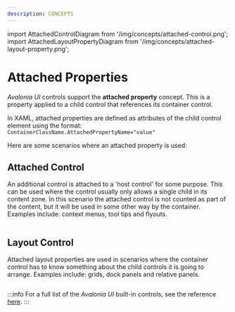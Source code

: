 ```yaml
---
description: CONCEPTS
---
```


import AttachedControlDiagram from '/img/concepts/attached-control.png';
import AttachedLayoutPropertyDiagram from '/img/concepts/attached-layout-property.png';

# Attached Properties

_Avalonia UI_ controls support the **attached property** concept. This is a property applied to a child control that references its container control.

In XAML, attached properties are defined as attributes of the child control element using the format: `ContainerClassName.AttachedPropertyName="value"`

Here are some scenarios where an attached property is used:

## Attached Control

An additional control is attached to a 'host control' for some purpose. This can be used where the control usually only allows a single child in its content zone. In this scenario the attached control is not counted as part of the content, but it will be used in some other way by the container. Examples include: context menus, tool tips and flyouts. 

<img src={AttachedControlDiagram} alt=""/>

## Layout Control

Attached layout properties are used in scenarios where the container control has to know something about the child controls it is going to arrange. Examples include: grids, dock panels and relative panels.

<img src={AttachedLayoutPropertyDiagram} alt=""/>

:::info
For a full list of the _Avalonia UI_ built-in controls, see the reference [here](../reference/controls/).
:::
